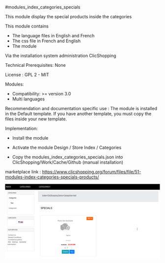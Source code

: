 #modules_index_categories_specials

This module display the special products inside the categories

This module contains

- The language files in English and French
- The css file in French and English
- The module
  
Via the installation system administration ClicShopping

Technical Prerequisites: None

License : GPL 2 - MIT

Modules:

- Compatibility: >= version 3.0
- Multi languages

Recommendation and documentation specific use :
The module is installed in the Default template.
If you have another template, you must copy the files inside your new template.

Implementation:

- Install the module
- Activate the module Design / Store Index / Categories

- Copy the modules_index_categories_specials.json into ClicShopping/Work/Cache/Github (manual installation)

marketplace link : https://www.clicshopping.org/forum/files/file/51-modules-index-categories-specials-products/

![image](https://github.com/ClicShoppingOfficialModulesV3/modules_index_categories_specials/blob/master/ModuleInfosJson/image.png)
